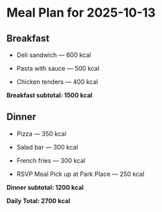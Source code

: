 # Meal Plan for 2025-10-13

## Breakfast

- Deli sandwich — 600 kcal

- Pasta with sauce — 500 kcal

- Chicken tenders — 400 kcal

**Breakfast subtotal: 1500 kcal**


## Dinner

- Pizza — 350 kcal

- Salad bar — 300 kcal

- French fries — 300 kcal

- RSVP Meal Pick up at Park Place — 250 kcal

**Dinner subtotal: 1200 kcal**


**Daily Total: 2700 kcal**
